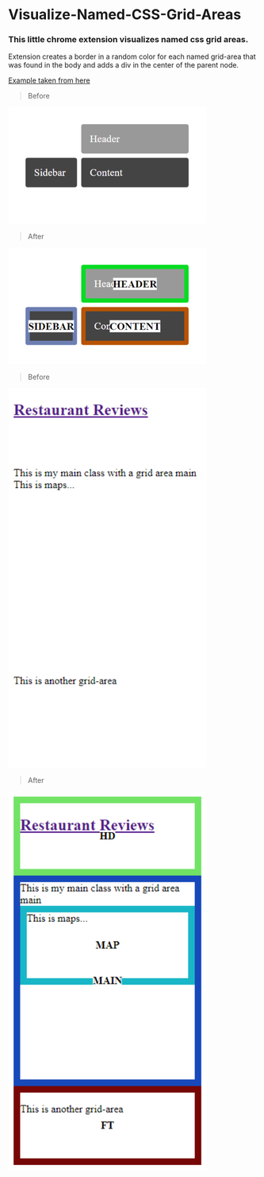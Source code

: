 # Visualize-Named-CSS-Grid-Areas

### This little chrome extension visualizes named css grid areas. 

Extension creates a border in a random color for each named grid-area that was found in the body and adds a div in the center of the parent node.

[Example taken from here](https://gridbyexample.com/examples/code/example11.html)
>  Before
<img src='./images/sidebar_before.png' width='400px'>

> After
<img src='./images/sidebar_after.png' width='400px'>

> Before
<img src='./images/restaurant_before.png' width='400px'>

> After
<img src='./images/restaurant_after.png' width='400px'>